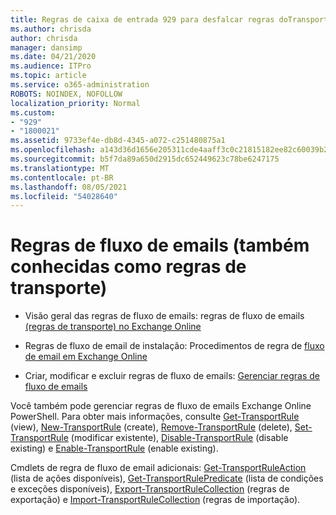 ```yaml
---
title: Regras de caixa de entrada 929 para desfalcar regras doTransport
ms.author: chrisda
author: chrisda
manager: dansimp
ms.date: 04/21/2020
ms.audience: ITPro
ms.topic: article
ms.service: o365-administration
ROBOTS: NOINDEX, NOFOLLOW
localization_priority: Normal
ms.custom:
- "929"
- "1800021"
ms.assetid: 9733ef4e-db8d-4345-a072-c251480875a1
ms.openlocfilehash: a143d36d1656e205311cde4aaff3c0c21815182ee82c60039b2219addac218cb
ms.sourcegitcommit: b5f7da89a650d2915dc652449623c78be6247175
ms.translationtype: MT
ms.contentlocale: pt-BR
ms.lasthandoff: 08/05/2021
ms.locfileid: "54028640"
---
```

# <a name="mail-flow-rules-also-known-as-transport-rules"></a>Regras de fluxo de emails (também conhecidas como regras de transporte)

- Visão geral das regras de fluxo de emails: regras de fluxo de emails [(regras de transporte) no Exchange Online](https://technet.microsoft.com/library/jj919238.aspx)

- Regras de fluxo de email de instalação: Procedimentos de regra de [fluxo de email em Exchange Online](https://technet.microsoft.com/library/dn600436.aspx)

- Criar, modificar e excluir regras de fluxo de emails: [Gerenciar regras de fluxo de emails](https://technet.microsoft.com/library/jj657505.aspx)

Você também pode gerenciar regras de fluxo de emails Exchange Online PowerShell. Para obter mais informações, consulte [Get-TransportRule](https://docs.microsoft.com/powershell/module/exchange/policy-and-compliance/get-transportrule) (view), [New-TransportRule](https://docs.microsoft.com/powershell/module/exchange/policy-and-compliance/new-transportrule) (create), [Remove-TransportRule](https://docs.microsoft.com/powershell/module/exchange/policy-and-compliance/remove-transportrule) (delete), [Set-TransportRule](https://docs.microsoft.com/powershell/module/exchange/policy-and-compliance/set-transportrule) (modificar existente), [Disable-TransportRule](https://docs.microsoft.com/powershell/module/exchange/policy-and-compliance/disable-transportrule) (disable existing) e [Enable-TransportRule](https://docs.microsoft.com/powershell/module/exchange/policy-and-compliance/enable-transportrule) (enable existing).

Cmdlets de regra de fluxo de email adicionais: [Get-TransportRuleAction](https://docs.microsoft.com/powershell/module/exchange/policy-and-compliance/get-transportruleaction) (lista de ações disponíveis), [Get-TransportRulePredicate](https://docs.microsoft.com/powershell/module/exchange/policy-and-compliance/get-transportrulepredicate) (lista de condições e exceções disponíveis), [Export-TransportRuleCollection](https://docs.microsoft.com/powershell/module/exchange/policy-and-compliance/export-transportrulecollection) (regras de exportação) e [Import-TransportRuleCollection](https://docs.microsoft.com/powershell/module/exchange/policy-and-compliance/import-transportrulecollection) (regras de importação).
